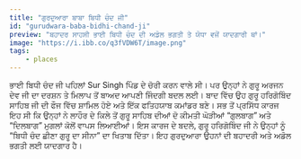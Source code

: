 ```yaml
---
title: "ਗੁਰਦੁਆਰਾ ਬਾਬਾ ਬਿਧੀ ਚੰਦ ਜੀ"
id: "gurudwara-baba-bidhi-chand-ji"
preview: "ਬਹਾਦਰ ਸਾਹਸੀ ਭਾਈ ਬਿਧੀ ਚੰਦ ਦੀ ਅਡੋਲ ਭਗਤੀ ਤੇ ਯੋਧਾ ਵਜੋਂ ਯਾਦਗਾਰੀ ਥਾਂ।"
image: "https://i.ibb.co/q3fVDW6T/image.png"
tags: 
    - places
---
```

ਭਾਈ ਬਿਧੀ ਚੰਦ ਜੀ ਪਹਿਲਾਂ Sur Singh ਪਿੰਡ ਦੇ ਚੋਰੀ ਕਰਨ ਵਾਲੇ ਸੀ। ਪਰ ਉਨ੍ਹਾਂ ਨੇ ਗੁਰੂ ਅਰਜਨ ਦੇਵ ਜੀ ਦਾ ਦਰਸ਼ਨ ਤੇ ਮਿਲਾਪ ਤੋਂ ਬਾਅਦ ਆਪਣੀ ਜਿੰਦਗੀ ਬਦਲ ਲਈ। ਬਾਦ ਵਿੱਚ ਉਹ ਗੁਰੂ ਹਰਿਗੋਬਿੰਦ ਸਾਹਿਬ ਜੀ ਦੀ ਫੌਜ ਵਿੱਚ ਸ਼ਾਮਿਲ ਹੋਏ ਅਤੇ ਇੱਕ ਫਤਿਹਯਾਬ ਕਮਾਂਡਰ ਬਣੇ। ਸਭ ਤੋਂ ਪ੍ਰਸਿੱਧ ਕਾਰਜ ਇਹ ਸੀ ਕਿ ਉਨ੍ਹਾਂ ਨੇ ਲਾਹੌਰ ਦੇ ਕਿਲੇ ਤੋਂ ਗੁਰੂ ਸਾਹਿਬ ਦੀਆਂ ਦੋ ਕੀਮਤੀ ਘੋੜੀਆਂ “ਗੁਲਬਾਗ” ਅਤੇ “ਦਿਲਬਾਗ” ਮੁਗਲਾਂ ਕੋਲੋਂ ਵਾਪਸ ਲਿਆਈਆਂ। ਇਸ ਕਾਰਜ ਦੇ ਬਦਲੇ, ਗੁਰੂ ਹਰਿਗੋਬਿੰਦ ਜੀ ਨੇ ਉਨ੍ਹਾਂ ਨੂੰ “ਬਿਧੀ ਚੰਦ ਛੀਣਾ ਗੁਰੂ ਦਾ ਸੀਨਾ” ਦਾ ਖਿਤਾਬ ਦਿੱਤਾ। ਇਹ ਗੁਰਦੁਆਰਾ ਉਹਨਾਂ ਦੀ ਬਹਾਦਰੀ ਅਤੇ ਅਡੋਲ ਭਗਤੀ ਲਈ ਯਾਦਗਾਰ ਹੈ।
